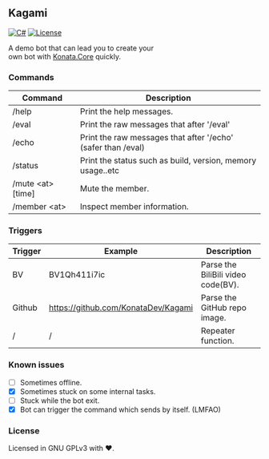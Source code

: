 ## Kagami

[![C#](https://img.shields.io/badge/C%23-9.0-green)](#)
[![License](https://img.shields.io/static/v1?label=LICENSE&message=GNU%20GPLv3&color=lightrey)](./blob/main/LICENSE)

A demo bot that can lead you to create your  
own bot with [Konata.Core](https://github.com/KonataDev/Konata.Core) quickly.

### Commands

| Command | Description |
| ------- | ----------- |
| /help   | Print the help messages. |
| /eval   | Print the raw messages that after '/eval' |
| /echo   | Print the raw messages that after '/echo' (safer than /eval) |
| /status | Print the status such as build, version, memory usage..etc |
| /mute \<at\> [time]   | Mute the member. |
| /member \<at\> | Inspect member information. |

### Triggers

| Trigger | Example | Description |
| ------- | ------- | ----------- |
| BV      | BV1Qh411i7ic | Parse the BiliBili video code(BV). |
| Github  | https://github.com/KonataDev/Kagami | Parse the GitHub repo image. |
|    /    |    /    | Repeater function. | 

### Known issues

- [ ] Sometimes offline.
- [x] Sometimes stuck on some internal tasks.
- [ ] Stuck while the bot exit.
- [x] Bot can trigger the command which sends by itself. (LMFAO)

### License

Licensed in GNU GPLv3 with ❤.
